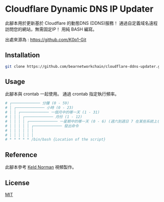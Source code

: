 # Cloudflare Dynamic DNS IP Updater


此腳本用於更新基於 Cloudflare 的動態DNS (DDNS)服務！ 通過自定義域名遠程訪問您的網站，無需固定IP！ 用純 BASH 編寫。

出處來源為 : https://github.com/K0p1-Git


## Installation

```bash
git clone https://github.com/bearnetworkchain/cloudflare-ddns-updater.git
```

## Usage
此腳本與 crontab 一起使用。 通過 crontab 指定執行頻率。

```bash
# ┌───────────── 分鐘 (0 - 59)
# │ ┌───────────── 小時 (0 - 23)
# │ │ ┌───────────── 一個月中的哪一天 (1 - 31)
# │ │ │ ┌───────────── 月份 (1 - 12)
# │ │ │ │ ┌───────────── 一星期中的哪一天 (0 - 6) (週六到週日 7 在某些系統上也是周日)
# │ │ │ │ │ ┌───────────── 發出命令                              
# │ │ │ │ │ │
# │ │ │ │ │ │
# * * * * * /bin/bash {Location of the script}
```


## Reference
此腳本參考 [Keld Norman](https://www.youtube.com/watch?v=vSIBkH7sxos) 視頻製作。

## License
[MIT](https://github.com/K0p1-Git/cloudflare-ddns-updater/blob/main/LICENSE)

